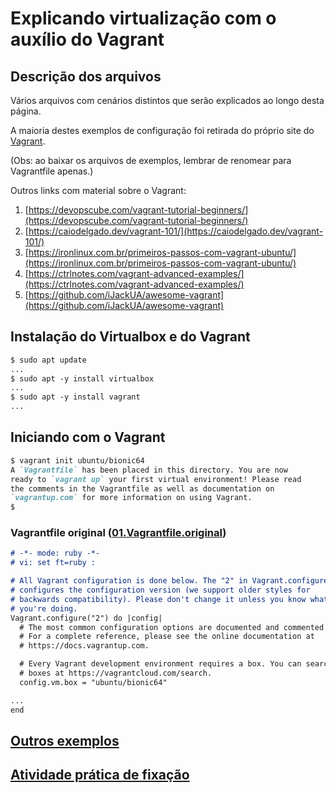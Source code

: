 # Explicando virtualização com o auxílio do Vagrant

## Descrição dos arquivos

Vários arquivos com cenários distintos que serão explicados ao longo desta página.

A maioria destes exemplos de configuração foi retirada do próprio site do [Vagrant](https://vagrantup.com).

(Obs: ao baixar os arquivos de exemplos, lembrar de renomear para Vagrantfile apenas.)

Outros links com material sobre o Vagrant:

1. [https://devopscube.com/vagrant-tutorial-beginners/](https://devopscube.com/vagrant-tutorial-beginners/)
2. [https://caiodelgado.dev/vagrant-101/](https://caiodelgado.dev/vagrant-101/)
3. [https://ironlinux.com.br/primeiros-passos-com-vagrant-ubuntu/](https://ironlinux.com.br/primeiros-passos-com-vagrant-ubuntu/)
4. [https://ctrlnotes.com/vagrant-advanced-examples/](https://ctrlnotes.com/vagrant-advanced-examples/)
5. [https://github.com/iJackUA/awesome-vagrant](https://github.com/iJackUA/awesome-vagrant)

## Instalação do Virtualbox e do Vagrant

```markdown
$ sudo apt update
...
$ sudo apt -y install virtualbox
...
$ sudo apt -y install vagrant
...
```

## Iniciando com o Vagrant

```markdown
$ vagrant init ubuntu/bionic64
A `Vagrantfile` has been placed in this directory. You are now
ready to `vagrant up` your first virtual environment! Please read
the comments in the Vagrantfile as well as documentation on
`vagrantup.com` for more information on using Vagrant.
$
```

### Vagrantfile original ([01.Vagrantfile.original](Arquivos/01.Vagrantfile.original))

```markdown
# -*- mode: ruby -*-
# vi: set ft=ruby :

# All Vagrant configuration is done below. The "2" in Vagrant.configure
# configures the configuration version (we support older styles for
# backwards compatibility). Please don't change it unless you know what
# you're doing.
Vagrant.configure("2") do |config|
  # The most common configuration options are documented and commented below.
  # For a complete reference, please see the online documentation at
  # https://docs.vagrantup.com.

  # Every Vagrant development environment requires a box. You can search for
  # boxes at https://vagrantcloud.com/search.
  config.vm.box = "ubuntu/bionic64"

...
end
```

## [Outros exemplos](Exemplos/index.md)

## [Atividade prática de fixação](Atividades/GeracaoTrafego/index.md)
